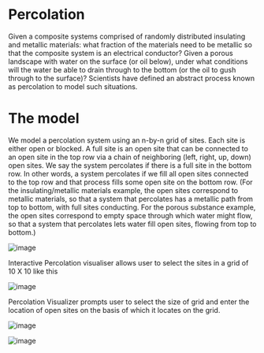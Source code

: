 # Percolation
Given a composite systems comprised of randomly distributed insulating and metallic materials: what fraction of the materials need to be metallic so that the composite system is an electrical conductor? Given a porous landscape with water on the surface (or oil below), under what conditions will the water be able to drain through to the bottom (or the oil to gush through to the surface)? Scientists have defined an abstract process known as percolation to model such situations. 
# The model
We model a percolation system using an n-by-n grid of sites. Each site is either open or blocked. A full site is an open site that can be connected to an open site in the top row via a chain of neighboring (left, right, up, down) open sites. We say the system percolates if there is a full site in the bottom row. In other words, a system percolates if we fill all open sites connected to the top row and that process fills some open site on the bottom row. (For the insulating/metallic materials example, the open sites correspond to metallic materials, so that a system that percolates has a metallic path from top to bottom, with full sites conducting. For the porous substance example, the open sites correspond to empty space through which water might flow, so that a system that percolates lets water fill open sites, flowing from top to bottom.)



![image](https://user-images.githubusercontent.com/51488834/105997916-fa748800-6060-11eb-9fe3-d9fc2d89dc3b.png)


Interactive Percolation visualiser allows user to select the sites in a grid of 10 X 10 like this

![image](https://user-images.githubusercontent.com/51488834/105998508-91d9db00-6061-11eb-88df-1c10caf2b943.png)


Percolation Visualizer prompts user to select the size of grid and enter the location of open sites on the basis of which it locates on the grid.



![image](https://user-images.githubusercontent.com/51488834/105999985-2d1f8000-6063-11eb-9424-40cb01852bd6.png)


![image](https://user-images.githubusercontent.com/51488834/105999492-9e126800-6062-11eb-89c2-d7d5af7e5574.png)





